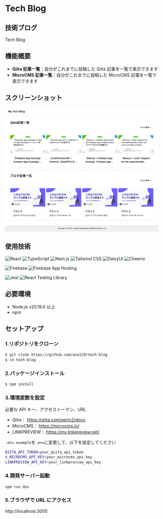 # Tech Blog

## 技術ブログ

Tech Blog

## 機能概要

- **Qiita 記事一覧**：自分がこれまでに投稿した Qiita 記事を一覧で表示できます
- **MicroCMS 記事一覧**：自分がこれまでに投稿した MicroCMS 記事を一覧で表示できます

## スクリーンショット

![メイン画面](./tech-blog--tech-blog-1eb1a.asia-east1.hosted.app_.png)

## 使用技術

![React](https://img.shields.io/badge/React-19.0.0-61DAFB?logo=react&logoColor=white)
![TypeScript](https://img.shields.io/badge/TypeScript-~5.8.3-3178C6?logo=typescript&logoColor=white)
![Next.js](https://img.shields.io/badge/Next.js-15.3.5-000000?logo=nextdotjs&logoColor=white)
![Tailwind CSS](https://img.shields.io/badge/Tailwind_CSS-4.0.0-06B6D4?logo=tailwindcss&logoColor=white)
![DaisyUI](https://img.shields.io/badge/DaisyUI-5.0.46-1AD1A5?logo=daisyui&logoColor=white)
![Cheerio](https://img.shields.io/badge/Cheerio-1.1.1-E88C1F?logo=cheerio&logoColor=white)

![Firebase](https://img.shields.io/badge/Firebase-11.7.3-FFCA28?logo=firebase&logoColor=white)
![Firebase App Hosting](https://img.shields.io/badge/FirebaseAppHosting-11.7.3-FFCA28?logo=firebase&logoColor=white)

![Jest](https://img.shields.io/badge/Jest-C21325?logo=jest&logoColor=white)
![React Testing Library](https://img.shields.io/badge/ReactTestingLibrary-E33332?logo=testinglibrary&logoColor=white)

## 必要環境

- Node.js v20.19.0 以上
- npm

## セットアップ

### 1.リポジトリをクローン

```bash
$ git clone https://github.com/asa129/tech-blog
$ cd tech-blog
```

### 2.パッケージインストール

```bash
$ npm install
```

### 3.環境変数を設定

必要な API キー、アクセストークン、URL

- Qiita：
  https://qiita.com/api/v2/docs
- MicroCMS：
  https://microcms.io/
- LINKPREVIEW：
  https://my.linkpreview.net/

`.env.example`を`.env`に変更して、以下を設定してください

```bash
QIITA_API_TOKEN=your_qiita_api_token
X_MICROCMS_API_KEY=your_microcms_api_key
LINKPREVIEW_API_KEY=your_linkpreview_api_key
```

### 4.開発サーバー起動

```bash
npm run dev
```

### 5.ブラウザで URL にアクセス

http://localhost:3000
